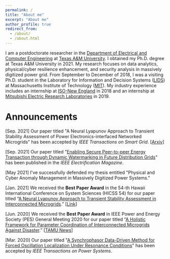 ```yaml
---
permalink: /
title: "About me"
excerpt: "About me"
author_profile: true
redirect_from: 
  - /about/
  - /about.html
---
```

I am a postdoctorate researcher in the [Department of Electrical and Computer Engineering](https://engineering.tamu.edu/electrical/index.html) at [Texas A&M University](https://www.tamu.edu). I obtained my Ph.D. degree at Texas A&M University in 2021. My research focuses on data analytics, physical/cyber resilience enhancement, and security analysis in massively digitized power grid. From September to December of 2018, I was a visiting Ph.D. student in the Laboratory for Information and Decision Systems ([LIDS](https://lids.mit.edu)) at Massachusetts Institute of Technology ([MIT](http://www.mit.edu)). My industry experience includes an internship at [ISO-New England](https://www.iso-ne.com) in 2018 and an internship at [Mitsubishi Electric Research Laboratories](https://www.merl.com) in 2019.

Announcements
=====
[Sep. 2021] Our paper titled "A Neural Lyapunov Approach to Transient Stability Assessment of Power Electronics-interfaced Networked Microgrids" has been accepted by *IEEE Transactions on Smart Grid*. [[Arxiv](https://arxiv.org/pdf/2012.01333.pdf)]

[Sep. 2021] Our paper titled "[Enabling Secure Peer-to-peer Energy Transaction through Dynamic Watermarking in Future Distribution Grids](https://ieeexplore.ieee.org/document/9528341)" has been published in the *IEEE Electrification Magazine*.

[May 2021] I've successfully defended my thesis entitled "Physical and Cyber Anomaly Management in Massively Digitized Power Systems."

[Jan. 2021] We received the **Best Paper Award** in the 54-th Hawaii International Conference on System Sciences (HICSS 54) for our paper titled “[A Neural Lyapunov Approach to Transient Stability Assessment in Interconnected Microgrids](https://scholarspace.manoa.hawaii.edu/bitstream/10125/71020/0327.pdf).” [[Link](https://hicss.hawaii.edu/best-papers/)]

[Jun. 2020] We received the **Best Paper Award** in IEEE Power and Energy Society (PES) General Meeting 2020 for our paper titled “[A Holistic Framework for Parameter Coordination of Interconnected Microgrids Against Disaster](https://ieeexplore.ieee.org/abstract/document/9281628).” [[TAMU News](https://engineering.tamu.edu/news/2020/09/research-team-receives-best-paper-award-at-flagship-conference.html)]

[Mar. 2020] Our paper titled "[A Synchrophasor Data-Driven Method for Forced Oscillation Localization Under Resonance Conditions](https://ieeexplore.ieee.org/abstract/document/9043670)" has been accepted by *IEEE Transactions on Power Systems*.
